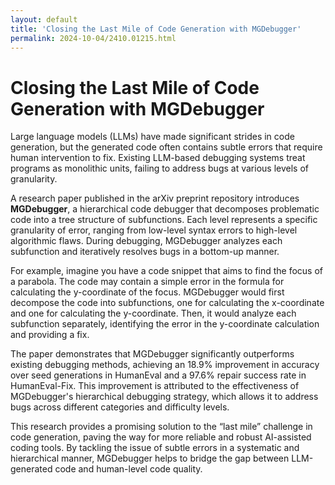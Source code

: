 ```yaml
---
layout: default
title: 'Closing the Last Mile of Code Generation with MGDebugger'
permalink: 2024-10-04/2410.01215.html
---
```

# Closing the Last Mile of Code Generation with MGDebugger

Large language models (LLMs) have made significant strides in code generation, but the generated code often contains subtle errors that require human intervention to fix. Existing LLM-based debugging systems treat programs as monolithic units, failing to address bugs at various levels of granularity.

A research paper published in the arXiv preprint repository introduces **MGDebugger**, a hierarchical code debugger that decomposes problematic code into a tree structure of subfunctions. Each level represents a specific granularity of error, ranging from low-level syntax errors to high-level algorithmic flaws. During debugging, MGDebugger analyzes each subfunction and iteratively resolves bugs in a bottom-up manner.

For example, imagine you have a code snippet that aims to find the focus of a parabola. The code may contain a simple error in the formula for calculating the y-coordinate of the focus. MGDebugger would first decompose the code into subfunctions, one for calculating the x-coordinate and one for calculating the y-coordinate. Then, it would analyze each subfunction separately, identifying the error in the y-coordinate calculation and providing a fix.

The paper demonstrates that MGDebugger significantly outperforms existing debugging methods, achieving an 18.9% improvement in accuracy over seed generations in HumanEval and a 97.6% repair success rate in HumanEval-Fix. This improvement is attributed to the effectiveness of MGDebugger's hierarchical debugging strategy, which allows it to address bugs across different categories and difficulty levels.

This research provides a promising solution to the “last mile” challenge in code generation, paving the way for more reliable and robust AI-assisted coding tools. By tackling the issue of subtle errors in a systematic and hierarchical manner, MGDebugger helps to bridge the gap between LLM-generated code and human-level code quality.